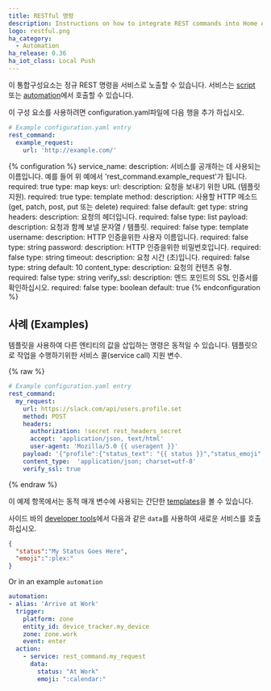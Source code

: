 ```yaml
---
title: RESTful 명령
description: Instructions on how to integrate REST commands into Home Assistant.
logo: restful.png
ha_category:
  - Automation
ha_release: 0.36
ha_iot_class: Local Push
---
```


이 통합구성요소는 정규 REST 명령을 서비스로 노출할 수 있습니다. 서비스는 [script] 또는 [automation]에서 호출할 수 있습니다.

[script]: /integrations/script/
[automation]: /getting-started/automation/

이 구성 요소를 사용하려면 configuration.yaml파일에 다음 행을 추가 하십시오. 

```yaml
# Example configuration.yaml entry
rest_command:
  example_request:
    url: 'http://example.com/'
```

{% configuration %}
service_name:
  description: 서비스를 공개하는 데 사용되는 이름입니다. 예를 들어 위 예에서 'rest_command.example_request'가 됩니다.
  required: true
  type: map
  keys:
    url:
      description: 요청을 보내기 위한 URL (템플릿 지원).
      required: true
      type: template
    method:
      description: 사용할 HTTP 메소드 (get, patch, post, put 또는 delete)
      required: false
      default: get
      type: string
    headers:
      description: 요청의 헤더입니다.
      required: false
      type: list
    payload:
      description: 요청과 함께 보낼 문자열 / 템플릿.
      required: false
      type: template
    username:
      description: HTTP 인증을위한 사용자 이름입니다.
      required: false
      type: string
    password:
      description: HTTP 인증을위한 비밀번호입니다.
      required: false
      type: string
    timeout:
      description: 요청 시간 (초)입니다.
      required: false
      type: string
      default: 10
    content_type:
      description: 요청의 컨텐츠 유형.
      required: false
      type: string
    verify_ssl:
      description: 엔드 포인트의 SSL 인증서를 확인하십시오.
      required: false
      type: boolean
      default: true
{% endconfiguration %}

## 사례 (Examples)

템플릿을 사용하여 다른 엔티티의 값을 삽입하는 명령은 동적일 수 있습니다. 템플릿으로 작업을 수행하기위한 서비스 콜(service call) 지원 변수.

{% raw %}
```yaml
# Example configuration.yaml entry
rest_command:
  my_request:
    url: https://slack.com/api/users.profile.set
    method: POST
    headers:
      authorization: !secret rest_headers_secret
      accept: 'application/json, text/html'
      user-agent: 'Mozilla/5.0 {{ useragent }}'
    payload: '{"profile":{"status_text": "{{ status }}","status_emoji": "{{ emoji }}"}}'
    content_type:  'application/json; charset=utf-8'
    verify_ssl: true
```
{% endraw %}

이 예제 항목에서는 동적 매개 변수에 사용되는 간단한 [templates](/docs/configuration/templating/)을 볼 수 있습니다.

사이드 바의 [developer tools](/docs/tools/dev-tools/)에서 다음과 같은 `data`를 사용하여 새로운 서비스를 호출하십시오.

```json
{
  "status":"My Status Goes Here",
  "emoji":":plex:"
}
```
Or in an example `automation`

```yaml
automation:
- alias: 'Arrive at Work'
  trigger:
    platform: zone
    entity_id: device_tracker.my_device
    zone: zone.work
    event: enter
  action:
    - service: rest_command.my_request
      data:
        status: "At Work"
        emoji: ":calendar:"
```
